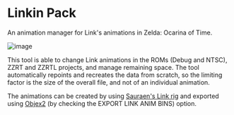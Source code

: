 <h1>Linkin Pack</h1>
An animation manager for Link's animations in Zelda: Ocarina of Time.

![image](https://user-images.githubusercontent.com/43761362/154864282-8672810b-a258-4251-b02c-e07ed7469269.png)

This tool is able to change Link animations in the ROMs (Debug and NTSC), ZZRT and ZZRTL projects, and manage remaining space.
The tool automatically repoints and recreates the data from scratch, so the limiting factor is the size of the overall file, and not of an individual animation.

The animations can be created by using <a href="https://github.com/sauraen/link-rig">Sauraen's Link rig</a> and exported using <a href="https://github.com/Dragorn421/io_export_objex">Objex2</a> (by checking the EXPORT LINK ANIM BINS) option.

